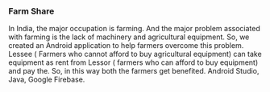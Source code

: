 ### Farm Share
In India, the major occupation is farming. And the major problem associated with farming is the lack of machinery and agricultural equipment. So, we created an Android application to help farmers overcome this problem. Lessee ( Farmers who cannot afford to buy agricultural equipment) can take equipment as rent from Lessor ( farmers who can afford to buy equipment) and pay the. So, in this way both the farmers get benefited. Android Studio, Java, Google Firebase.
